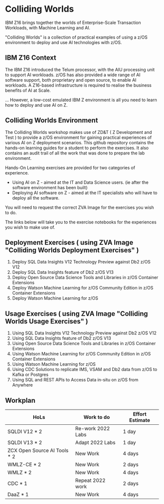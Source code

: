 # Colliding Worlds
IBM Z16 brings together the worlds of Enterprise-Scale Transaction Workloads, with Machine Learning and AI.

"Colliding Worlds" is a collection of practical examples of using a z/OS environment to deploy and use AI technologies with z/OS.

## IBM Z16 Context
The IBM Z16 introduced the Telum processor, with the AIU processing unit to support AI workloads.
z/OS has also provided a wide range of AI software support, both proprietary and open source, to enable AI workloads.
A Z16-based infrastructure is required to realise the business benefits of AI at Scale.


... However, a low-cost emulated IBM Z environment is all you need to learn how to deploy and use AI on Z.

## Colliding Worlds Environment
The Colliding Worlds workshop makes use of ZD&T ( Z Development and Test ) to provide a z/OS environment for gaining practical experiences of various AI on Z deployment scenarios. This github repository contains the hands-on learning guides for a student to perform the exercises. It also contains an audit trail of all the work that was done to prepare the lab environment.

Hands-On Learning exercises are provided for two categories of experience.

* Using AI on Z - aimed at the IT and Data Science users. (ie after the software environment has been built)
* Deploying AI software on Z - aimed at the IT specialists who will have to deploy all the software.

You will need to request the correct ZVA Image for the exercises you wish to do.


The links below will take you to the exercise notebooks for the experiences you wish to make use of.

## Deployment Exercises ( using ZVA Image "Colliding Worlds Deployment Exercises" )

1. Deploy SQL Data Insights V12 Technology Preview against Db2 z/OS V12
2. Deploy SQL Data Insights feature of Db2 z/OS V13
3. Deploy Open Source Data Science Tools and Libraries in z/OS Container Extensions
4. Deploy Watson Machine Learning for z/OS Community Edition in z/OS Container Extensions
5. Deploy Watson Machine Learning for z/OS 

## Usage Exercises ( using ZVA Image "Colliding Worlds Usage Exercises" )

1. Using SQL Data Insights V12 Technology Preview against Db2 z/OS V12
2. Using SQL Data Insights feature of Db2 z/OS V13
3. Using Open Source Data Science Tools and Libraries in z/OS Container Extensions
4. Using Watson Machine Learning for z/OS Community Edition in z/OS Container Extensions
5. Using Watson Machine Learning for z/OS  
6. Using CDC Solutions to replicate IMS, VSAM and Db2 data from z/OS to Kafka or Postgres
7. Using SQL and REST APIs to Access Data in-situ on z/OS from Anywhere 




## Workplan  


| HoLs  | Work to do |   Effort Estimate |
|---------------|------------|---------|
|SQLDI V12 * 2 | Re-work 2022 Labs | 1 day |
|SQLDI V13 * 2 | Adapt 2022 Labs | 1 day |
|ZCX Open Source AI Tools * 2 | New Work | 4 days |
|WMLZ-CE * 2 | New Work | 2 days | 
|WMLZ * 2 | New Work | 4 days |
|CDC * 1 | Repeat 2022 work | 2 days |
|DaaZ * 1 | New Work | 4 days |
